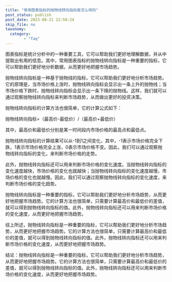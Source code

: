 ```yaml
---
title: "常用图表指标的抛物线转向指标是怎么样的"
post_status: publish
post_date: 2023-08-21 22:50:24
skip_file: no
taxonomy:
  category:
        - "faq"
---
```


图表指标是统计分析中的一种重要工具，它可以帮助我们更好地理解数据，并从中提取出有用的信息。其中，常用图表指标的抛物线转向指标是一种重要的指标，它可以帮助我们更好地分析数据，从而更好地把握市场趋势。

抛物线转向指标是一种基于抛物线的指标，它可以帮助我们更好地分析市场趋势。它的原理是，当市场价格上涨时，抛物线转向指标会显示出一条上升的抛物线；当市场价格下跌时，抛物线转向指标会显示出一条下降的抛物线。这样，我们就可以通过观察抛物线转向指标来判断市场趋势，从而做出更好的投资决策。

抛物线转向指标的计算方法也很简单，它的计算公式如下：

抛物线转向指标=（最高价-最低价）/（最高价+最低价）

其中，最高价和最低价分别是某一时间段内市场价格的最高点和最低点。

抛物线转向指标的计算结果可以从-1到1之间变化，其中，-1表示市场价格完全下跌，1表示市场价格完全上涨，0表示市场价格不变。因此，我们可以通过观察抛物线转向指标的变化，来判断市场价格的走势。

此外，抛物线转向指标还可以用来判断市场价格的变化速度。当抛物线转向指标的变化速度越快，市场价格的变化也就越快；当抛物线转向指标的变化速度越慢，市场价格的变化也就越慢。因此，我们可以通过观察抛物线转向指标的变化速度，来判断市场价格的变化趋势。

抛物线转向指标是一种重要的指标，它可以帮助我们更好地分析市场趋势，从而更好地把握市场趋势。它的计算方法也很简单，只需要计算最高价和最低价的差值，就可以得到抛物线转向指标的值。此外，抛物线转向指标还可以用来判断市场价格的变化速度，从而更好地把握市场趋势。

综上所述，抛物线转向指标是一种重要的指标，它可以帮助我们更好地分析市场趋势，从而更好地把握市场趋势。它的计算方法也很简单，只需要计算最高价和最低价的差值，就可以得到抛物线转向指标的值。此外，抛物线转向指标还可以用来判断市场价格的变化速度，从而更好地把握市场趋势。

结论：抛物线转向指标是一种重要的指标，它可以帮助我们更好地分析市场趋势，从而更好地把握市场趋势。它的计算方法也很简单，只需要计算最高价和最低价的差值，就可以得到抛物线转向指标的值。此外，抛物线转向指标还可以用来判断市场价格的变化速度，从而更好地把握市场趋势。
